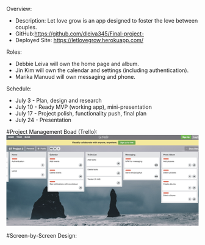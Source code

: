 Overview: 
* Description: Let love grow is an app designed to foster the love between couples.
* GitHub:https://github.com/dleiva345/Final-project-
* Deployed Site: https://letlovegrow.herokuapp.com/

Roles:
* Debbie Leiva will own the home page and album.
* Jin Kim will own the calendar and settings (including authentication).
* Marika Manuud will own messaging and phone. 

Schedule:
* July 3 - Plan, design and research 
* July 10 - Ready MVP (working app), mini-presentation 
* July 17 - Project polish, functionality push, final plan 
* July 24 - Presentation

#Project Management Boad (Trello):
![alt text](https://github.com/dleiva345/Final-project/blob/master/docs/Trello.png)

#Screen-by-Screen Design:
